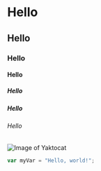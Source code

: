 # Hello
## Hello 
### Hello
#### Hello
##### Hello
##### Hello
###### Hello
![Image of Yaktocat](https://octodex.github.com/images/yaktocat.png)
``` javascript
var myVar = "Hello, world!";
```
